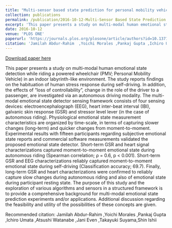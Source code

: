 ```yaml
---
title: "Multi-sensor based state prediction for personal mobility vehicles"
collection: publications
permalink: /publication/2016-10-12-Multi-Sensor Based State Prediction for Personal Mobility Vehicles
excerpt: 'This paper presents a study on multi-modal human emotional state detection while riding a powered wheelchair (PMV; Personal Mobility Vehicle) in an indoor labyrinth-like environment. The study reports findings on the habituation of human stress response during self-driving. In addition, the effects of “loss of controllability”, change in the role of the driver to a passenger, are investigated via an autonomous driving modality. The multi-modal emotional state detector sensing framework consists of four sensing devices: electroencephalograph (EEG), heart inter-beat interval (IBI), galvanic skin response (GSR) and stressor level lever (in the case of autonomous riding). Physiological emotional state measurement characteristics are organized by time-scale, in terms of capturing slower changes (long-term) and quicker changes from moment-to-moment. Experimental results with fifteen participants regarding subjective emotional state reports and commercial software measurements validated the proposed emotional state detector. Short-term GSR and heart signal characterizations captured moment-to-moment emotional state during autonomous riding (Spearman correlation; ρ = 0.6, p < 0.001). Short-term GSR and EEG characterizations reliably captured moment-to-moment emotional state during self-driving (Classification accuracy; 69.7). Finally, long-term GSR and heart characterizations were confirmed to reliably capture slow changes during autonomous riding and also of emotional state during participant resting state. The purpose of this study and the exploration of various algorithms and sensors in a structured framework is to provide a comprehensive background for multi-modal emotional state prediction experiments and/or applications. Additional discussion regarding the feasibility and utility of the possibilities of these concepts are given.'
date: 2016-10-12
venue: 'PLOS ONE'
paperurl: 'https://journals.plos.org/plosone/article/authors?id=10.1371/journal.pone.0162593'
citation: 'Jamilah Abdur-Rahim  ,Yoichi Morales ,Pankaj Gupta ,Ichiro Umata ,Atsushi Watanabe ,Jani Even ,Takayuki Suyama,Shin Ishii'
---
```


<a href='https://journals.plos.org/plosone/article/authors?id=10.1371/journal.pone.0162593'>Download paper here</a>

This paper presents a study on multi-modal human emotional state detection while riding a powered wheelchair (PMV; Personal Mobility Vehicle) in an indoor labyrinth-like environment. The study reports findings on the habituation of human stress response during self-driving. In addition, the effects of “loss of controllability”, change in the role of the driver to a passenger, are investigated via an autonomous driving modality. The multi-modal emotional state detector sensing framework consists of four sensing devices: electroencephalograph (EEG), heart inter-beat interval (IBI), galvanic skin response (GSR) and stressor level lever (in the case of autonomous riding). Physiological emotional state measurement characteristics are organized by time-scale, in terms of capturing slower changes (long-term) and quicker changes from moment-to-moment. Experimental results with fifteen participants regarding subjective emotional state reports and commercial software measurements validated the proposed emotional state detector. Short-term GSR and heart signal characterizations captured moment-to-moment emotional state during autonomous riding (Spearman correlation; ρ = 0.6, p < 0.001). Short-term GSR and EEG characterizations reliably captured moment-to-moment emotional state during self-driving (Classification accuracy; 69.7). Finally, long-term GSR and heart characterizations were confirmed to reliably capture slow changes during autonomous riding and also of emotional state during participant resting state. The purpose of this study and the exploration of various algorithms and sensors in a structured framework is to provide a comprehensive background for multi-modal emotional state prediction experiments and/or applications. Additional discussion regarding the feasibility and utility of the possibilities of these concepts are given.

Recommended citation: Jamilah Abdur-Rahim  ,Yoichi Morales ,Pankaj Gupta ,Ichiro Umata ,Atsushi Watanabe ,Jani Even ,Takayuki Suyama,Shin Ishii